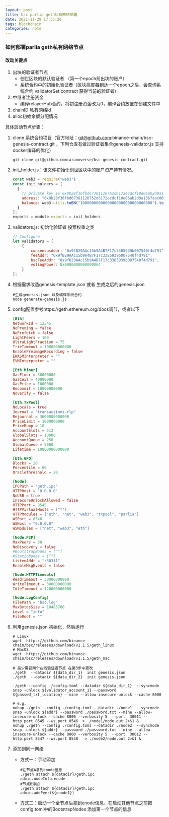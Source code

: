 ```yaml
---
layout: post
title: bsc parlia geth私有网络部署
date: 2021-11-29 17:35:20
tags: blockchain
categories: note
---
```


### 如何部署parlia geth私有网络节点

#### 改动关键点

1. 出块的验证者节点
   -  创世区块的默认验证者 （第一个epoch前出块的账户）
   - 系统合约中的初始化验证者（区块高度每到达一个epoch之后，会查询系统合约 validatorSet contract 获得当前的验证者）
2. 中继者注册资金
   - 编译relayerHub合约，将初注册资金改为0，编译合约放置在创建文件中
3. chainID 私有网络id
4. alloc初始余额分配情况



具体启动节点步骤：

1. clone 系统合约项目（官方地址：git@github.com:binance-chain/bsc-genesis-contract.git ，下列仓库有做过验证者集合genesis-validator.js 支持docker编译的优化）

   ```shell
   git clone git@github.com:aranoverse/bsc-genesis-contract.git
   ```

2. init_holder.js：该文件初始化创世区块中的账户资产持有情况。

   ```JavaScript
   const web3 = require("web3")
   const init_holders = [
     {
       // private key is 0x9b28f36fbd67381120752d6172ecdcf10e06ab2d9a1367aac00cdcd6ac7855d3, only use in dev
       address: "0x9b28f36fbd67381120752d6172ecdcf10e06ab2d9a1367aac00cdcd6ac7855d3",
       balance: web3.utils.toBN("10000000000000000000000000000000").toString("hex")
     }
   ];
   exports = module.exports = init_holders
   ```

3. validators.js: 初始化验证者 投票权重之类

   ```javascript
   // Configure
   let validators = [
       {
           consensusAddr: "0x9fB29AAc15b9A4B7F17c3385939b007540f4d791",
           feeAddr: "0x9fB29AAc15b9A4B7F17c3385939b007540f4d791",
           bscFeeAddr: "0x9fB29AAc15b9A4B7F17c3385939b007540f4d791",
           votingPower: 0x0000000000000064
       }
   ];
   ```

4. 根据需求改造genesis-template.json 或者 生成之后的genesis.json

   ```shell
   #生成genesis.json 以及编译系统合约
   node generate-genesis.js  
   ```

5. config配置参考https://geth.ethereum.org/docs调节，或者以下

   ```toml
   [Eth]
   NetworkId = 12345
   NoPruning = false
   NoPrefetch = false
   LightPeers = 100
   UltraLightFraction = 75
   TrieTimeout = 100000000000
   EnablePreimageRecording = false
   EWASMInterpreter = ""
   EVMInterpreter = ""
   
   [Eth.Miner]
   GasFloor = 30000000
   GasCeil = 40000000
   GasPrice = 1000000
   Recommit = 10000000000
   Noverify = false
   
   [Eth.TxPool]
   NoLocals = true
   Journal = "transactions.rlp"
   Rejournal = 3600000000000
   PriceLimit = 1000000000
   PriceBump = 10
   AccountSlots = 512
   GlobalSlots = 10000
   AccountQueue = 256
   GlobalQueue = 5000
   Lifetime = 10800000000000
   
   [Eth.GPO]
   Blocks = 20
   Percentile = 60
   OracleThreshold = 20
   
   [Node]
   IPCPath = "geth.ipc"
   HTTPHost = "0.0.0.0"
   NoUSB = true
   InsecureUnlockAllowed = false
   HTTPPort = 8545
   HTTPVirtualHosts = ["*"]
   HTTPModules = ["eth", "net", "web3", "txpool", "parlia"]
   WSPort = 8546
   WSHost = "0.0.0.0"
   WSModules = ["net", "web3", "eth"]
   
   [Node.P2P]
   MaxPeers = 30
   NoDiscovery = false
   #BootstrapNodes = [""]
   #StaticNodes = [""]
   ListenAddr = ":30311"
   EnableMsgEvents = false
   
   [Node.HTTPTimeouts]
   ReadTimeout = 30000000000
   WriteTimeout = 30000000000
   IdleTimeout = 120000000000
   
   [Node.LogConfig]
   FilePath = "bsc.log"
   MaxBytesSize = 10485760
   Level = "info"
   FileRoot = ""
   
   ```

   

6. 利用genesis.json 初始化，然后运行

   ```shell
   # Linux
   wget  https://github.com/binance-chain/bsc/releases/download/v1.1.5/geth_linux
   # MacOS
   wget  https://github.com/binance-chain/bsc/releases/download/v1.1.5/geth_mac
   
   # 最少需要两个在线验证者节点 在第3步中更改
   ./geth  --datadir ${data_dir_1}  init genesis.json
   ./geth  --datadir ${data_dir_2}  init genesis.json
   
   ./geth --config ./config.toml --datadir ${data_dir_1}  --syncmode snap -unlock ${validator_account_1} --password ${passwd_txt_location} --mine --allow-insecure-unlock --cache 8000 
   
   # e.g. 
   nohup ./geth --config ./config.toml --datadir ./node1  --syncmode snap -unlock ${addr} --password ./password.txt --mine --allow-insecure-unlock --cache 8000 --verbosity 5  --port  30011 --http.port 8545 --ws.port 8546  > ./node1/node.out 2>&1 &
   nohup ./geth --config ./config.toml --datadir ./node2  --syncmode snap -unlock ${addr} --password ./password.txt --mine --allow-insecure-unlock --cache 8000 --verbosity 5  --port  30012 --http.port 8547 --ws.port 8548   > ./node2/node.out 2>&1 &
   ```

7. 添加到同一网络

   - 方式一：手动添加

     ```shell
     #在节点A拿到enode信息
     ./geth attach ${datadir}/geth.ipc
     admin.nodeInfo.enode
     #节点B添加
     ./geth attach ${datadir}/geth.ipc
     admin.addPeer(${enode1})
     ```

   - 方式二：启动一个全节点后拿到enode信息，在启动其他节点之前把config.toml中的BootstrapNodes 添加第一个节点的信息